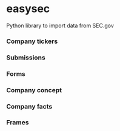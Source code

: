 # easysec
Python library to import data from SEC.gov

### Company tickers

### Submissions

### Forms

### Company concept

### Company facts

### Frames